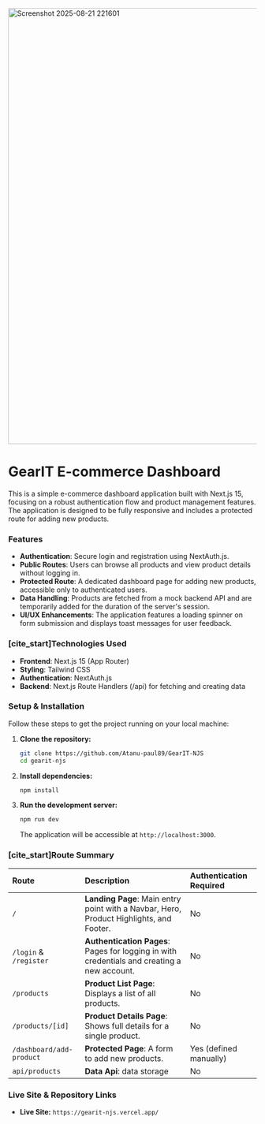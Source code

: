 <img width="1892" height="885" alt="Screenshot 2025-08-21 221601" src="https://github.com/user-attachments/assets/f92e0f2e-6188-4ee5-952d-86d98cfbf8d5" />

# GearIT E-commerce Dashboard

This is a simple e-commerce dashboard application built with Next.js 15, focusing on a robust authentication flow and product management features. The application is designed to be fully responsive and includes a protected route for adding new products.

### Features
* **Authentication**: Secure login and registration using NextAuth.js.
* **Public Routes**: Users can browse all products and view product details without logging in.
* **Protected Route**: A dedicated dashboard page for adding new products, accessible only to authenticated users.
* **Data Handling**: Products are fetched from a mock backend API and are temporarily added for the duration of the server's session.
* **UI/UX Enhancements**: The application features a loading spinner on form submission and displays toast messages for user feedback.

### [cite_start]Technologies Used 
* **Frontend**: Next.js 15 (App Router) 
* **Styling**: Tailwind CSS 
* **Authentication**: NextAuth.js 
* **Backend**: Next.js Route Handlers (/api) for fetching and creating data 

### Setup & Installation
Follow these steps to get the project running on your local machine:

1.  **Clone the repository:**
    ```bash
    git clone https://github.com/Atanu-paul89/GearIT-NJS
    cd gearit-njs
    ```

2.  **Install dependencies:**
    ```bash
    npm install
    ```

3.  **Run the development server:**
    ```bash
    npm run dev
    ```
    The application will be accessible at `http://localhost:3000`.

### [cite_start]Route Summary 

| Route | Description | Authentication Required |
| :--- | :--- | :--- |
| `/` | **Landing Page**: Main entry point with a Navbar, Hero, Product Highlights, and Footer.  | No  |
| `/login` & `/register` | **Authentication Pages**: Pages for logging in with credentials and creating a new account. | No |
| `/products` | **Product List Page**: Displays a list of all products.  | No  |
| `/products/[id]` | **Product Details Page**: Shows full details for a single product.  | No  |
| `/dashboard/add-product` | **Protected Page**: A form to add new products.  | Yes (defined manually)  |
| `api/products` | **Data Api**: data storage | No | 

### Live Site & Repository Links
* **Live Site:** `https://gearit-njs.vercel.app/`
